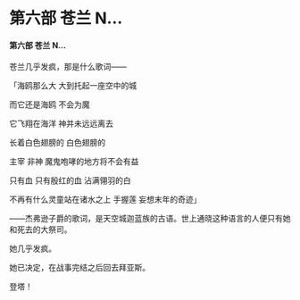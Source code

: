 # 第六部 苍兰 N…

#### 第六部 苍兰 N…

苍兰几乎发疯，那是什么歌词——

「海鸥那么大 大到托起一座空中的城

而它还是海鸥 不会为魔

它飞翔在海洋 神并未远远离去

长着白色翅膀的 白色翅膀的

主宰 非神 魔鬼咆哮的地方将不会有益

只有血 只有殷红的血 沾满翎羽的白

不再有什么灵童站在诸水之上 手握莲 妄想末年的奇迹」

——杰弗逊子爵的歌词，是天空城迦蓝族的古语。世上通晓这种语言的人便只有她和死去的大祭司。

她几乎发疯。

她已决定，在战事完结之后回去拜亚斯。

登塔！

